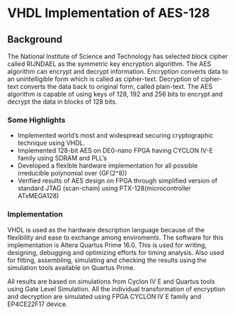 # VHDL Implementation of AES-128

## Background 
The National Institute of Science and Technology has selected block cipher called RIJNDAEL as
the symmetric key encryption algorithm. The AES algorithm can encrypt and decrypt information.
Encryption converts data to an unintelligible form which is called as cipher-text. Decryption of
cipher-text converts the data back to original form, called plain-text. The AES algorithm is capable
of using keys of 128, 192 and 256 bits to encrypt and decrypt the data in blocks of 128 bits.

  ### Some Highlights
  * Implemented world’s most and widespread securing cryptographic technique using VHDL.
  * Implemented 128-bit AES on DE0-nano FPGA having CYCLON IV-E family using SDRAM and PLL’s
  * Developed a flexible hardware implementation for all possible irreducible polynomial over (GF(2^8))
  * Verified results of AES design on FPGA through simplified version of standard JTAG (scan-chain)
  using PTX-128(microcontroller ATxMEGA128)
  
  ### Implementation
  VHDL is used as the hardware description language because of the flexibility and ease to exchange
  among enviroments. The software for this implementation is Altera Quartus Prime 16.0. This
  is used for writing, designing, debugging and optimizing efforts for timing analysis. Also used
  for fitting, assembling, simulating and checking the results using the simulation tools available on
  Quartus Prime.  
  
  All results are based on simulations from Cyclon IV E and Quartus tools using Gate Level
  Simulation. All the individual transformation of encryption and decryption are simulated using
  FPGA CYCLON IV E family and EP4CE22F17 device.
  

  
